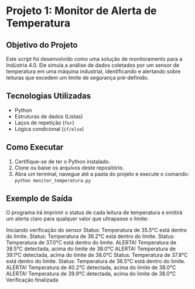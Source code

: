   # Projeto 1: Monitor de Alerta de Temperatura

## Objetivo do Projeto

Este script foi desenvolvido como uma solução de monitoramento para a Indústria 4.0. Ele 
simula a análise de dados coletados por um sensor de temperatura em uma máquina industrial, 
identificando e alertando sobre leituras que excedem um limite de segurança pré-definido.

##  Tecnologias Utilizadas

* Python 
* Estruturas de dados (Listas)
* Laços de repetição (`for`)
* Lógica condicional (`if/else`)

##  Como Executar

1.  Certifique-se de ter o Python instalado.
2.  Clone ou baixe os arquivos deste repositório.
3.  Abra um terminal, navegue até a pasta do projeto e execute o comando: `python monitor_temperatura.py`

##  Exemplo de Saída

O programa irá imprimir o status de cada leitura de temperatura e emitirá um alerta claro para 
qualquer valor que ultrapasse o limite:

 Iniciando verificação do sensor
Status: Temperatura de 35.5°C está dentro do limite.
Status: Temperatura de 36.2°C está dentro do limite.
Status: Temperatura de 37.0°C está dentro do limite.
ALERTA! Temperatura de 38.5°C detectada, acima do limite de 38.0°C
ALERTA! Temperatura de 39.1°C detectada, acima do limite de 38.0°C
Status: Temperatura de 37.8°C está dentro do limite.
Status: Temperatura de 36.5°C está dentro do limite.
ALERTA! Temperatura de 40.2°C detectada, acima do limite de 38.0°C
ALERTA! Temperatura de 39.9°C detectada, acima do limite de 38.0°C
 Verificação finalizada 
